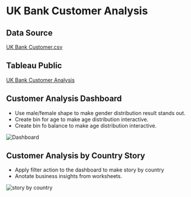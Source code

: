 # UK Bank Customer Analysis

## Data Source
[UK Bank Customer.csv](https://github.com/CelineWW/BankCustomer_Tableau/blob/main/UK-Bank-Customers2.csv)

## Tableau Public 
[UK Bank Customer Analysis](https://public.tableau.com/views/UKBankCustomerAnalysis_16771928552420/UKBankCustomerStory?:language=en-US&:display_count=n&:origin=viz_share_link)

## Customer Analysis Dashboard
- Use male/female shape to make gender distribution result stands out.
- Create bin for age to make age distribution interactive.
- Create bin fo balance to make age distribution interactive.

![Dashboard](https://user-images.githubusercontent.com/105877888/221051441-50f1dc97-01bc-4c3d-a612-35d98a7de9aa.png)

## Customer Analysis by Country Story
- Apply filter action to the dashboard to make story by country
- Anotate business insights from worksheets.

![story by country](https://user-images.githubusercontent.com/105877888/221051533-1cd74a26-3493-499e-ab42-b9e65b0b8711.png)
